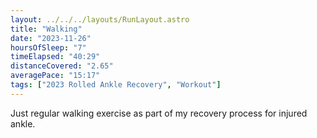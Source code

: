 ```yaml
---
layout: ../../../layouts/RunLayout.astro
title: "Walking"
date: "2023-11-26"
hoursOfSleep: "7"
timeElapsed: "40:29"
distanceCovered: "2.65"
averagePace: "15:17"
tags: ["2023 Rolled Ankle Recovery", "Workout"]
---
```


Just regular walking exercise as part of my recovery process for injured ankle.
